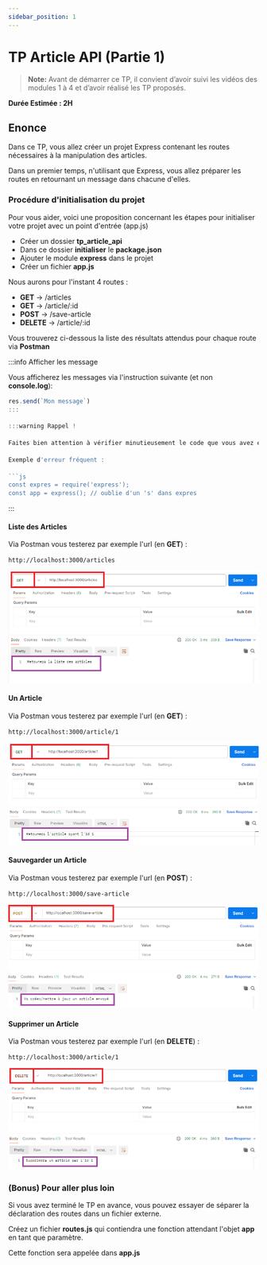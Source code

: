 ```yaml
---
sidebar_position: 1
---
```


# TP Article API (Partie 1)

> **Note:** Avant de démarrer ce TP, il convient d’avoir suivi les vidéos des modules 1 à 4 et d’avoir réalisé les TP proposés.

**Durée Estimée : 2H**

## Enonce

Dans ce TP, vous allez créer un projet Express contenant les routes nécessaires à la manipulation des articles. 

Dans un premier temps, n'utilisant que Express, vous allez préparer les routes en retournant un message dans chacune d'elles.


### Procédure d'initialisation du projet

Pour vous aider, voici une proposition concernant les étapes pour initialiser votre projet avec un point d'entrée (app.js)

- Créer un dossier **tp_article_api**
- Dans ce dossier **initialiser** le **package.json**
- Ajouter le module **express** dans le projet
- Créer un fichier **app.js**

Nous aurons pour l'instant 4 routes :

- **GET** -> /articles
- **GET** -> /article/:id
- **POST** -> /save-article
- **DELETE** -> /article/:id

Vous trouverez ci-dessous la liste des résultats attendus pour chaque route via **Postman**

:::info Afficher les message

Vous afficherez les messages via l'instruction suivante (et non **console.log**):

```js
res.send(`Mon message`)
:::

:::warning Rappel !

Faites bien attention à vérifier minutieusement le code que vous avez écrit pour éviter les fautes de frappe et donc les erreurs d'exécution

Exemple d'erreur fréquent : 

```js
const expres = require('express');
const app = express(); // oublie d'un 's' dans expres
```

:::

#### Liste des Articles

Via Postman vous testerez par exemple l'url (en **GET**) :

`http://localhost:3000/articles` 

![Diagram](img/tp-article-api-1-01.png)

#### Un Article

Via Postman vous testerez par exemple l'url (en **GET**) :

`http://localhost:3000/article/1` 

![Diagram](img/tp-article-api-1-02.png)

#### Sauvegarder un Article

Via Postman vous testerez par exemple l'url (en **POST**) :

`http://localhost:3000/save-article` 

![Diagram](img/tp-article-api-1-03.png)

#### Supprimer un Article

Via Postman vous testerez par exemple l'url (en **DELETE**) :

`http://localhost:3000/article/1` 

![Diagram](img/tp-article-api-1-04.png)

### (Bonus) Pour aller plus loin

Si vous avez terminé le TP en avance, vous pouvez essayer de séparer la déclaration des routes dans un fichier externe.

Créez un fichier **routes.js** qui contiendra une fonction attendant l'objet **app** en tant que paramètre. 

Cette fonction sera appelée dans **app.js**